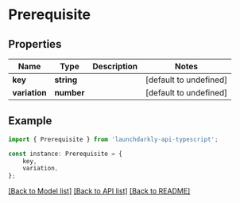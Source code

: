 # Prerequisite


## Properties

Name | Type | Description | Notes
------------ | ------------- | ------------- | -------------
**key** | **string** |  | [default to undefined]
**variation** | **number** |  | [default to undefined]

## Example

```typescript
import { Prerequisite } from 'launchdarkly-api-typescript';

const instance: Prerequisite = {
    key,
    variation,
};
```

[[Back to Model list]](../README.md#documentation-for-models) [[Back to API list]](../README.md#documentation-for-api-endpoints) [[Back to README]](../README.md)

